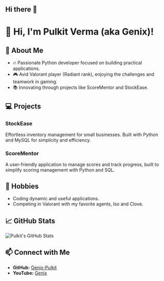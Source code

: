 ## Hi there 👋

# 👋 Hi, I'm Pulkit Verma (aka Genix)!

## 🚀 About Me  
- 🔥 Passionate Python developer focused on building practical applications.  
- 🎮 Avid Valorant player (Radiant rank), enjoying the challenges and teamwork in gaming.  
- 📚 Innovating through projects like ScoreMentor and StockEase.  

## 💻 Projects  
### **StockEase**  
Effortless inventory management for small businesses. Built with Python and MySQL for simplicity and efficiency.  

### **ScoreMentor**  
A user-friendly application to manage scores and track progress, built to simplify scoring management with Python and SQL.

## 🌟 Hobbies  
- Coding dynamic and useful applications.  
- Competing in Valorant with my favorite agents, Iso and Clove.

## 📈 GitHub Stats  
![Pulkit's GitHub Stats](https://github-readme-stats.vercel.app/api?username=Genix-Pulkit&show_icons=true&theme=radical)

## 📫 Connect with Me  
- **GitHub:** [Genix-Pulkit](https://github.com/Genix-Pulkit)  
- **YouTube:** [Genix](https://www.youtube.com/@GenixNeo)  
